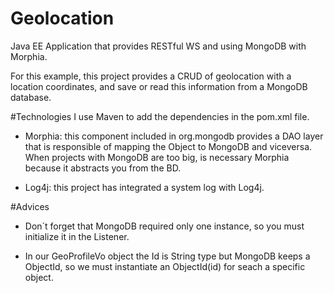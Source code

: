 # Geolocation
Java EE Application that provides RESTful WS and using MongoDB with Morphia.

For this example, this project provides a CRUD of geolocation with a location coordinates, and save or read this information from a MongoDB database.

#Technologies
I use Maven to add the dependencies in the pom.xml file.

- Morphia: this component included in org.mongodb provides a DAO layer that is responsible of mapping the Object to MongoDB and viceversa. When projects with MongoDB are too big, is necessary Morphia because it abstracts you from the BD.

- Log4j: this project has integrated a system log with Log4j.

#Advices

- Don´t forget that MongoDB required only one instance, so you must initialize it in the Listener.

- In our GeoProfileVo object the Id is String type but MongoDB keeps a ObjectId, so we must instantiate an ObjectId(id) for seach a specific object.

